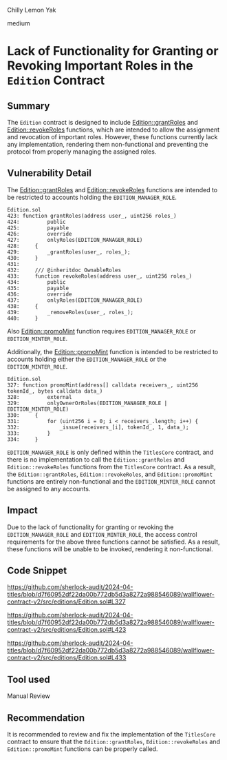 Chilly Lemon Yak

medium

# Lack of Functionality for Granting or Revoking Important Roles in the `Edition` Contract

## Summary

The `Edition` contract is designed to include [Edition::grantRoles](https://github.com/sherlock-audit/2024-04-titles/blob/d7f60952df22da00b772db5d3a8272a988546089/wallflower-contract-v2/src/editions/Edition.sol#L423) and [Edition::revokeRoles](https://github.com/sherlock-audit/2024-04-titles/blob/d7f60952df22da00b772db5d3a8272a988546089/wallflower-contract-v2/src/editions/Edition.sol#L433) functions, which are intended to allow the assignment and revocation of important roles. However, these functions currently lack any implementation, rendering them non-functional and preventing the protocol from properly managing the assigned roles.

## Vulnerability Detail

The [Edition::grantRoles](https://github.com/sherlock-audit/2024-04-titles/blob/d7f60952df22da00b772db5d3a8272a988546089/wallflower-contract-v2/src/editions/Edition.sol#L423) and [Edition::revokeRoles](https://github.com/sherlock-audit/2024-04-titles/blob/d7f60952df22da00b772db5d3a8272a988546089/wallflower-contract-v2/src/editions/Edition.sol#L433) functions are intended to be restricted to accounts holding the `EDITION_MANAGER_ROLE`.

```soldity
Edition.sol
423: function grantRoles(address user_, uint256 roles_)
424:         public
425:         payable
426:         override
427:         onlyRoles(EDITION_MANAGER_ROLE)
428:     {
429:         _grantRoles(user_, roles_);
430:     }
431: 
432:     /// @inheritdoc OwnableRoles
433:     function revokeRoles(address user_, uint256 roles_)
434:         public
435:         payable
436:         override
437:         onlyRoles(EDITION_MANAGER_ROLE)
438:     {
439:         _removeRoles(user_, roles_);
440:     }
```
Also [Edition::promoMint](https://github.com/sherlock-audit/2024-04-titles/blob/d7f60952df22da00b772db5d3a8272a988546089/wallflower-contract-v2/src/editions/Edition.sol#L327) function requires `EDITION_MANAGER_ROLE` or `EDITION_MINTER_ROLE`.

Additionally, the [Edition::promoMint](https://github.com/sherlock-audit/2024-04-titles/blob/d7f60952df22da00b772db5d3a8272a988546089/wallflower-contract-v2/src/editions/Edition.sol#L327) function is intended to be restricted to accounts holding either the `EDITION_MANAGER_ROLE` or the `EDITION_MINTER_ROLE`.

```solidity
Edition.sol
327: function promoMint(address[] calldata receivers_, uint256 tokenId_, bytes calldata data_)
328:         external
329:         onlyOwnerOrRoles(EDITION_MANAGER_ROLE | EDITION_MINTER_ROLE)
330:     {
331:         for (uint256 i = 0; i < receivers_.length; i++) {
332:             _issue(receivers_[i], tokenId_, 1, data_);
333:         }
334:     }

```

 `EDITION_MANAGER_ROLE` is only defined within the `TitlesCore` contract, and there is no implementation to call the `Edition::grantRoles` and `Edition::revokeRoles` functions from the `TitlesCore` contract. As a result, the `Edition::grantRoles`, `Edition::revokeRoles`, and `Edition::promoMint` functions are entirely non-functional and  the `EDITION_MINTER_ROLE` cannot be assigned to any accounts.
## Impact

Due to the lack of functionality for granting or revoking the `EDITION_MANAGER_ROLE` and `EDITION_MINTER_ROLE`, the access control requirements for the above three functions cannot be satisfied. As a result, these functions will be unable to be invoked, rendering it non-functional.

## Code Snippet

https://github.com/sherlock-audit/2024-04-titles/blob/d7f60952df22da00b772db5d3a8272a988546089/wallflower-contract-v2/src/editions/Edition.sol#L327

https://github.com/sherlock-audit/2024-04-titles/blob/d7f60952df22da00b772db5d3a8272a988546089/wallflower-contract-v2/src/editions/Edition.sol#L423

https://github.com/sherlock-audit/2024-04-titles/blob/d7f60952df22da00b772db5d3a8272a988546089/wallflower-contract-v2/src/editions/Edition.sol#L433

## Tool used

Manual Review

## Recommendation

It is recommended to review and fix the implementation of the `TitlesCore` contract to ensure that the `Edition::grantRoles`, `Edition::revokeRoles` and `Edition::promoMint` functions can be properly called.